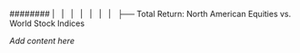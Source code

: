 ######## |   |   |   |   |   |   |   ├── Total Return: North American Equities vs. World Stock Indices

*Add content here*